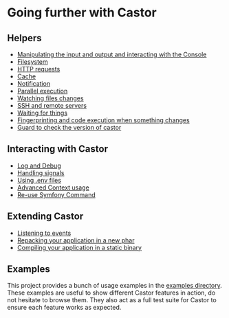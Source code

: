 # Going further with Castor

## Helpers

* [Manipulating the input and output and interacting with the Console](helpers/console-and-io.md)
* [Filesystem](helpers/filesystem.md)
* [HTTP requests](helpers/http-request.md)
* [Cache](helpers/cache.md)
* [Notification](helpers/notify.md)
* [Parallel execution](helpers/parallel.md)
* [Watching files changes](helpers/watch.md)
* [SSH and remote servers](helpers/ssh.md)
* [Waiting for things](helpers/wait-for.md)
* [Fingerprinting and code execution when something changes](helpers/fingerprint.md)
* [Guard to check the version of castor](helpers/version-check.md)

## Interacting with Castor

* [Log and Debug](interacting-with-castor/log.md)
* [Handling signals](interacting-with-castor/signals.md)
* [Using .env files](interacting-with-castor/dot-env.md)
* [Advanced Context usage](interacting-with-castor/advanced-context.md)
* [Re-use Symfony Command](interacting-with-castor/symfony-task.md)

## Extending Castor

* [Listening to events](extending-castor/events.md)
* [Repacking your application in a new phar](extending-castor/repack.md)
* [Compiling your application in a static binary](extending-castor/compile.md)

## Examples

This project provides a bunch of usage examples in the
[examples directory](../../examples). These examples are useful to show
different Castor features in action, do not hesitate to browse them. They also
act as a full test suite for Castor to ensure each feature works as expected.
